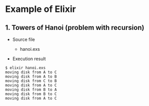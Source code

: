 # Example of Elixir

## 1. Towers of Hanoi (problem with recursion)

- Source file
  - hanoi.exs


- Execution result
```
$ elixir hanoi.exs
moving disk from A to C
moving disk from A to B
moving disk from C to B
moving disk from A to C
moving disk from B to A
moving disk from B to C
moving disk from A to C
```
